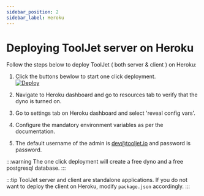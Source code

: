 ```yaml
---
sidebar_position: 2
sidebar_label: Heroku
---
```


# Deploying ToolJet server on Heroku

Follow the steps below to deploy ToolJet ( both server & client ) on Heroku:

1. Click the buttons bewlow to start one click deployment.  
[![Deploy](https://www.herokucdn.com/deploy/button.svg)](https://heroku.com/deploy?template=https://github.com/tooljet/tooljet/tree/main)

2. Navigate to Heroku dashboard and go to resources tab to verify that the dyno is turned on.
3. Go to settings tab on Heroku dashboard and select 'reveal config vars'.
4. Configure the mandatory environment variables as per the documentation.
5. The default username of the admin is dev@tooljet.io and password is password.

:::warning
The one click deployment will create a free dyno and a free postgresql database.
:::

:::tip
ToolJet server and client are standalone applications. If you do not want to deploy the client on Heroku, modify `package.json` accordingly.
:::